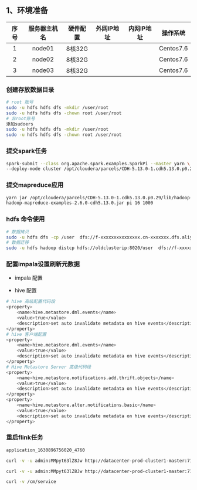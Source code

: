 ## 1、环境准备
|序号|服务器主机名|硬件配置|外网IP地址|内网IP地址|操作系统|
|:----:|:----:|:----:|:----:|:----:|:----:|
|1|node01|8核32G|||Centos7.6|
|2|node02|8核32G|||Centos7.6|
|3|node03|8核32G|||Centos7.6|




### 创建存放数据目录
```bash
# root 账号
sudo -u hdfs hdfs dfs -mkdir /user/root
sudo -u hdfs hdfs dfs -chown root /user/root
# 非root账号
添加sudoers
sudo -u hdfs hdfs dfs -mkdir /user/root
sudo -u hdfs hdfs dfs -chown root /user/root
```
### 提交spark任务
```bash
spark-submit --class org.apache.spark.examples.SparkPi --master yarn \
--deploy-mode cluster /opt/cloudera/parcels/CDH-5.13.0-1.cdh5.13.0.p0.29/lib/spark/lib/spark-examples.jar 10
```
### 提交mapreduce应用
```bash
yarn jar /opt/cloudera/parcels/CDH-5.13.0-1.cdh5.13.0.p0.29/lib/hadoop-mapreduce/\
hadoop-mapreduce-examples-2.6.0-cdh5.13.0.jar pi 16 1000
```

### hdfs 命令使用
```bash
# 数据拷贝
sudo -u hdfs dfs -cp /user  dfs://f-xxxxxxxxxxxxxxx.cn-xxxxxxx.dfs.aliyuncs.com:10290/
# 数据迁移
sudo -u hdfs hadoop distcp hdfs://oldclusterip:8020/user  dfs://f-xxxxxxxxxxxxxxx.cn-xxxxxxx.dfs.aliyuncs.com:10290/
```


### 配置impala设置刷新元数据
- impala 配置

- hive 配置
```bash
# hive 高级配置代码段
<property>
    <name>hive.metastore.dml.events</name>
    <value>true</value>
    <description>set auto invalidate metadata on hive events</description>
</property>
# hive 客户端配置
<property>
    <name>hive.metastore.dml.events</name>
    <value>true</value>
    <description>set auto invalidate metadata on hive events</description>
</property>
# Hive Metastore Server 高级代码段
<property>
    <name>hive.metastore.notifications.add.thrift.objects</name>
    <value>true</value>
    <description>set auto invalidate metadata on hive events</description>
</property>
<property>
    <name>hive.metastore.alter.notifications.basic</name>
    <value>true</value>
    <description>set auto invalidate metadata on hive events</description>
</property>
```


### 重启flink任务
```bash
application_1630896756020_4760

curl -v -u admin:MMpyt63lZ8Jw http://datacenter-prod-cluster1-master:7180/api/v1/clusters/ddyw-datacenter-cdh-cluster/services

curl -v -u admin:MMpyt63lZ8Jw http://datacenter-prod-cluster1-master:7180/api/v1/clusters/ddyw-datacenter-cdh-cluster/services/yarn/yarnApplications

curl -v /cm/service
```
